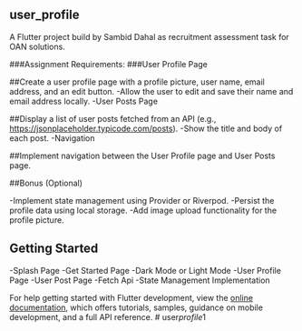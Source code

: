 ## user_profile

A Flutter project build by Sambid Dahal as recruitment assessment task for OAN solutions.


###Assignment Requirements:
###User Profile Page

##Create a user profile page with a profile picture, user name, email address, and an edit button.
-Allow the user to edit and save their name and email address locally.
-User Posts Page

##Display a list of user posts fetched from an API (e.g., https://jsonplaceholder.typicode.com/posts).
-Show the title and body of each post.
-Navigation

##Implement navigation between the User Profile page and User Posts page.

##Bonus (Optional)

-Implement state management using Provider or Riverpod.
-Persist the profile data using local storage.
-Add image upload functionality for the profile picture.

## Getting Started
-Splash Page 
-Get Started Page
-Dark Mode or Light Mode
-User Profile Page
-User Post Page
-Fetch Api
-State Management Implementation




For help getting started with Flutter development, view the
[online documentation](https://docs.flutter.dev/), which offers tutorials,
samples, guidance on mobile development, and a full API reference.
#   u s e r _ p r o f i l e _ 1  
 